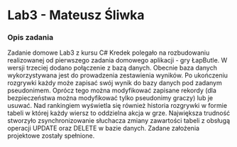 # Lab3 - Mateusz Śliwka
### Opis zadania
Zadanie domowe Lab3 z kursu C# Kredek polegało na rozbudowaniu realizowanej od pierwszego zadania domowego aplikacji - gry ŁapButle. W wersji trzeciej dodano połączenie z bazą danych. Obecnie baza danych wykorzystywana jest do prowadzenia zestawienia wyników. Po ukończeniu rozgrywki każdy może zapisać swój wynik do bazy danych pod zadanym pseudonimem. Oprócz tego można modyfikować zapisane rekordy (dla bezpieczeństwa można modyfikować tylko pseudonimy graczy) lub je usuwać. Nad rankingiem wyświetla się również historia rozgrywki w formie tabeli w której każdy wiersz to oddzielna akcja w grze. Największa trudność stworzyło zsynchronizowanie słuchacza zmiany zawartości tabeli z obsługą operacji UPDATE oraz DELETE w bazie danych. Zadane założenia projektowe zostały spełnione.